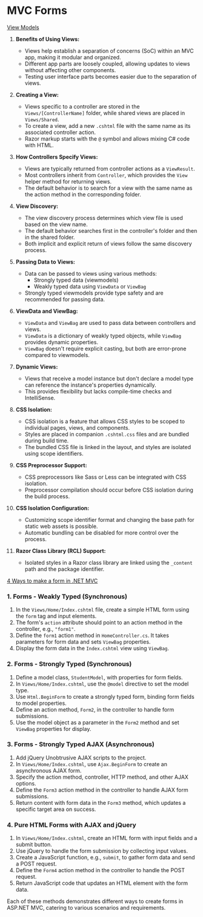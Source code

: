  # MVC Forms

[View Models](https://docs.microsoft.com/en-us/aspnet/core/mvc/views/overview?view=aspnetcore-2.2)

1. **Benefits of Using Views:**
   - Views help establish a separation of concerns (SoC) within an MVC app, making it modular and organized.
   - Different app parts are loosely coupled, allowing updates to views without affecting other components.
   - Testing user interface parts becomes easier due to the separation of views.

2. **Creating a View:**
   - Views specific to a controller are stored in the `Views/[ControllerName]` folder, while shared views are placed in `Views/Shared`.
   - To create a view, add a new `.cshtml` file with the same name as its associated controller action.
   - Razor markup starts with the `@` symbol and allows mixing C# code with HTML.

3. **How Controllers Specify Views:**
   - Views are typically returned from controller actions as a `ViewResult`.
   - Most controllers inherit from `Controller`, which provides the `View` helper method for returning views.
   - The default behavior is to search for a view with the same name as the action method in the corresponding folder.

4. **View Discovery:**
   - The view discovery process determines which view file is used based on the view name.
   - The default behavior searches first in the controller's folder and then in the shared folder.
   - Both implicit and explicit return of views follow the same discovery process.

5. **Passing Data to Views:**
   - Data can be passed to views using various methods:
     - Strongly typed data (viewmodels)
     - Weakly typed data using `ViewData` or `ViewBag`
   - Strongly typed viewmodels provide type safety and are recommended for passing data.

6. **ViewData and ViewBag:**
   - `ViewData` and `ViewBag` are used to pass data between controllers and views.
   - `ViewData` is a dictionary of weakly typed objects, while `ViewBag` provides dynamic properties.
   - `ViewBag` doesn't require explicit casting, but both are error-prone compared to viewmodels.

7. **Dynamic Views:**
   - Views that receive a model instance but don't declare a model type can reference the instance's properties dynamically.
   - This provides flexibility but lacks compile-time checks and IntelliSense.

8. **CSS Isolation:**
   - CSS isolation is a feature that allows CSS styles to be scoped to individual pages, views, and components.
   - Styles are placed in companion `.cshtml.css` files and are bundled during build time.
   - The bundled CSS file is linked in the layout, and styles are isolated using scope identifiers.

9. **CSS Preprocessor Support:**
   - CSS preprocessors like Sass or Less can be integrated with CSS isolation.
   - Preprocessor compilation should occur before CSS isolation during the build process.

10. **CSS Isolation Configuration:**
    - Customizing scope identifier format and changing the base path for static web assets is possible.
    - Automatic bundling can be disabled for more control over the process.

11. **Razor Class Library (RCL) Support:**
    - Isolated styles in a Razor class library are linked using the `_content` path and the package identifier.

[4 Ways to make a form in .NET MVC](https://www.completecsharptutorial.com/asp-net-mvc5/4-ways-to-create-form-in-asp-net-mvc.php)

### 1. Forms - Weakly Typed (Synchronous)

1. In the `Views/Home/Index.cshtml` file, create a simple HTML form using the `form` tag and input elements.
2. The form's `action` attribute should point to an action method in the controller, e.g., `"form1"`.
3. Define the `form1` action method in `HomeController.cs`. It takes parameters for form data and sets `ViewBag` properties.
4. Display the form data in the `Index.cshtml` view using `ViewBag`.

### 2. Forms - Strongly Typed (Synchronous)

1. Define a model class, `StudentModel`, with properties for form fields.
2. In `Views/Home/Index.cshtml`, use the `@model` directive to set the model type.
3. Use `Html.BeginForm` to create a strongly typed form, binding form fields to model properties.
4. Define an action method, `Form2`, in the controller to handle form submissions.
5. Use the model object as a parameter in the `Form2` method and set `ViewBag` properties for display.

### 3. Forms - Strongly Typed AJAX (Asynchronous)

1. Add jQuery Unobtrusive AJAX scripts to the project.
2. In `Views/Home/Index.cshtml`, use `Ajax.BeginForm` to create an asynchronous AJAX form.
3. Specify the action method, controller, HTTP method, and other AJAX options.
4. Define the `Form3` action method in the controller to handle AJAX form submissions.
5. Return content with form data in the `Form3` method, which updates a specific target area on success.

### 4. Pure HTML Forms with AJAX and jQuery

1. In `Views/Home/Index.cshtml`, create an HTML form with input fields and a submit button.
2. Use jQuery to handle the form submission by collecting input values.
3. Create a JavaScript function, e.g., `submit`, to gather form data and send a POST request.
4. Define the `Form4` action method in the controller to handle the POST request.
5. Return JavaScript code that updates an HTML element with the form data.

Each of these methods demonstrates different ways to create forms in ASP.NET MVC, catering to various scenarios and requirements.
